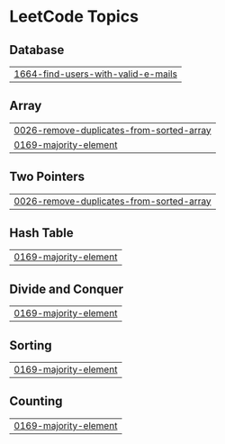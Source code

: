 

<!---LeetCode Topics Start-->
# LeetCode Topics
## Database
|  |
| ------- |
| [1664-find-users-with-valid-e-mails](https://github.com/aastha-0711/DSA/tree/master/1664-find-users-with-valid-e-mails) |
## Array
|  |
| ------- |
| [0026-remove-duplicates-from-sorted-array](https://github.com/aastha-0711/DSA/tree/master/0026-remove-duplicates-from-sorted-array) |
| [0169-majority-element](https://github.com/aastha-0711/DSA/tree/master/0169-majority-element) |
## Two Pointers
|  |
| ------- |
| [0026-remove-duplicates-from-sorted-array](https://github.com/aastha-0711/DSA/tree/master/0026-remove-duplicates-from-sorted-array) |
## Hash Table
|  |
| ------- |
| [0169-majority-element](https://github.com/aastha-0711/DSA/tree/master/0169-majority-element) |
## Divide and Conquer
|  |
| ------- |
| [0169-majority-element](https://github.com/aastha-0711/DSA/tree/master/0169-majority-element) |
## Sorting
|  |
| ------- |
| [0169-majority-element](https://github.com/aastha-0711/DSA/tree/master/0169-majority-element) |
## Counting
|  |
| ------- |
| [0169-majority-element](https://github.com/aastha-0711/DSA/tree/master/0169-majority-element) |
<!---LeetCode Topics End-->
